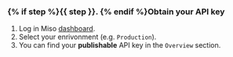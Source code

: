 ### {% if step %}{{ step }}. {% endif %}Obtain your API key

1. Log in Miso [dashboard](https://dojo.askmiso.com/).
2. Select your enrivonment (e.g. `Production`).
3. You can find your **publishable** API key in the `Overview` section.

